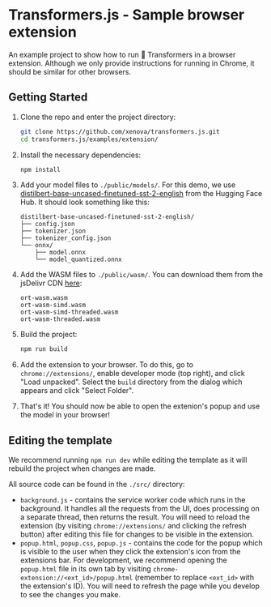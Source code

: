 
# Transformers.js - Sample browser extension

An example project to show how to run 🤗 Transformers in a browser extension. Although we only provide instructions for running in Chrome, it should be similar for other browsers.

## Getting Started
1. Clone the repo and enter the project directory:
    ```bash
    git clone https://github.com/xenova/transformers.js.git
    cd transformers.js/examples/extension/
    ```
1. Install the necessary dependencies:
    ```bash
    npm install 
    ```

1. Add your model files to `./public/models/`. For this demo, we use [distilbert-base-uncased-finetuned-sst-2-english](https://huggingface.co/distilbert-base-uncased-finetuned-sst-2-english/tree/main) from the Hugging Face Hub. It should look something like this:
    ```
    distilbert-base-uncased-finetuned-sst-2-english/
    ├── config.json
    ├── tokenizer.json
    ├── tokenizer_config.json
    └── onnx/
        ├── model.onnx
        └── model_quantized.onnx
    ```

1. Add the WASM files to `./public/wasm/`. You can download them from the jsDelivr CDN [here](https://www.jsdelivr.com/package/npm/@xenova/transformers?tab=files&path=dist):
    ```
    ort-wasm.wasm
    ort-wasm-simd.wasm
    ort-wasm-simd-threaded.wasm
    ort-wasm-threaded.wasm
    ```
1. Build the project:
    ```bash
    npm run build 
    ```
1. Add the extension to your browser. To do this, go to `chrome://extensions/`, enable developer mode (top right), and click "Load unpacked". Select the `build` directory from the dialog which appears and click "Select Folder".

1. That's it! You should now be able to open the extenion's popup and use the model in your browser!

## Editing the template

We recommend running `npm run dev` while editing the template as it will rebuild the project when changes are made. 

All source code can be found in the `./src/` directory:
- `background.js` - contains the service worker code which runs in the background. It handles all the requests from the UI, does processing on a separate thread, then returns the result. You will need to reload the extension (by visiting `chrome://extensions/` and clicking the refresh button) after editing this file for changes to be visible in the extension.
- `popup.html`, `popup.css`, `popup.js` - contains the code for the popup which is visible to the user when they click the extension's icon from the extensions bar. For development, we recommend opening the `popup.html` file in its own tab by visiting `chrome-extension://<ext_id>/popup.html` (remember to replace `<ext_id>` with the extension's ID). You will need to refresh the page while you develop to see the changes you make.
